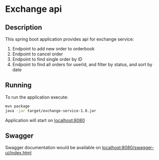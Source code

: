 # Exchange api
## Description
This spring boot application provides api for exchange service:
1. Endpoint to add new order to orderbook
2. Endpoint to cancel order
3. Endpoint to find single order by ID
4. Endpoint to find all orders for userId, and filter by status, and sort by date

## Running
To run the application execute:
```bash
mvn package
java -jar target/exchange-service-1.0.jar
```
Application will start on <localhost:8080>

## Swagger

Swagger documentation would be available on <localhost:8080/swagger-ui/index.html>